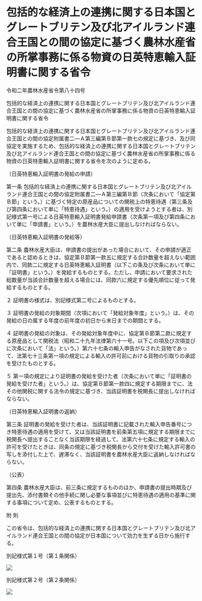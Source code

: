 # 包括的な経済上の連携に関する日本国とグレートブリテン及び北アイルランド連合王国との間の協定に基づく農林水産省の所掌事務に係る物資の日英特恵輸入証明書に関する省令

令和二年農林水産省令第八十四号

包括的な経済上の連携に関する日本国とグレートブリテン及び北アイルランド連合王国との間の協定に基づく農林水産省の所掌事務に係る物資の日英特恵輸入証明書に関する省令

包括的な経済上の連携に関する日本国とグレートブリテン及び北アイルランド連合王国との間の協定附属書二―Ａ第三編第Ｂ節第一款七の規定に基づき、及び同協定を実施するため、包括的な経済上の連携に関する日本国とグレートブリテン及び北アイルランド連合王国との間の協定に基づく農林水産省の所掌事務に係る物資の日英特恵輸入証明書に関する省令を次のように定める。

（日英特恵輸入証明書の発給の申請）

第一条 包括的な経済上の連携に関する日本国とグレートブリテン及び北アイルランド連合王国との間の協定附属書二―Ａ第三編第Ｂ節（次条において「協定第Ｂ節」という。）に基づく特定の原産品についての関税上の特恵待遇（第三条及び第四条において単に「特恵待遇」という。）の適用を受けようとする者は、別記様式第一号による日英特恵輸入証明書発給申請書（次条第一項及び第四条において単に「申請書」という。）を農林水産大臣に提出しなければならない。

（日英特恵輸入証明書の発給等）

第二条 農林水産大臣は、申請書の提出があった場合において、その申請が適正であると認めるときは、協定第Ｂ節第一款五に規定する合計数量を超えない範囲内で、同款二に規定する日英特恵輸入証明書（以下この条及び次条において単に「証明書」という。）を発給するものとする。ただし、申請において要求された総数量が当該合計数量を超える場合には、同款六に規定する優先順位に従って発給するものとする。

２ 証明書の様式は、別記様式第二号によるものとする。

３ 証明書の発給の対象期間（次項において「発給対象年度」という。）は、その発給の日の属する年度の前年度の初日から末日までの期間とする。

４ 証明書の発給の対象は、その発給対象年度中に、協定第Ｂ節第二款に規定する原産品として関税法（昭和二十九年法律第六十一号。以下この項及び次項並びに次条において「法」という。）第六十七条の輸入申告がなされた貨物であって、法第七十三条第一項の規定による輸入の許可前における貨物の引取りの承認を受けたものとする。

５ 第一項の規定により証明書の発給を受けた者（次条において単に「証明書の発給を受けた者」という。）は、協定第Ｂ節第一款四に規定する期限までに、法その他関税に関する法令の規定に基づき、当該証明書を税関長に提出しなければならない。

（日英特恵輸入証明書の返納）

第三条 証明書の発給を受けた者は、当該証明書に記載された輸入申告番号につき特恵待遇の適用を受けて、又は当該証明書を前条第五項に規定する期限までに税関長へ提出することなく当該期限を経過して、法第六十七条に規定する輸入の許可を受けたときは、同条の規定に基づき税関長から交付を受けた輸入許可書の写しを添付した上で、遅滞なく、当該証明書を農林水産大臣に返納しなければならない。

（公表）

第四条 農林水産大臣は、前三条に規定するもののほか、申請書の提出時期及び提出先、添付書類その他手続に関し必要な事項並びに特恵待遇の適用の基準に関する事項について定め、公表するものとする。

附 則

この省令は、包括的な経済上の連携に関する日本国とグレートブリテン及び北アイルランド連合王国との間の協定が日本国について効力を生ずる日から施行する。

別記様式第１号（第１条関係）

![](/./pict/R02F170084_2102261602_001.jpg)

別記様式第２号（第２条関係）

![](/./pict/R02F170084_2102261602_002.jpg)
